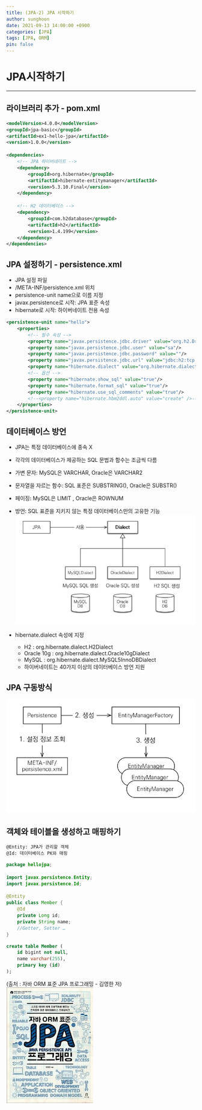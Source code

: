 ```yaml
---
title: (JPA-2) JPA 시작하기
author: sunghoon
date: 2021-09-13 14:00:00 +0900
categories: [JPA]
tags: [JPA, ORM]
pin: false
--- 
```


# JPA시작하기
---

## 라이브러리 추가 - pom.xml 

```xml  
<modelVersion>4.0.0</modelVersion>  
<groupId>jpa-basic</groupId>  
<artifactId>ex1-hello-jpa</artifactId>  
<version>1.0.0</version>  

<dependencies>  
	<!-- JPA 하이버네이트 -->  
	<dependency>  
		<groupId>org.hibernate</groupId>  
		<artifactId>hibernate-entitymanager</artifactId>  
		<version>5.3.10.Final</version>  
	</dependency>  

	<!-- H2 데이터베이스 -->
	<dependency>
		<groupId>com.h2database</groupId>
		<artifactId>h2</artifactId>
		<version>1.4.199</version>
	</dependency>
</dependencies>

```
  
## JPA 설정하기 - persistence.xml  
- JPA 설정 파일  
- /META-INF/persistence.xml 위치  
- persistence-unit name으로 이름 지정  
- javax.persistence로 시작: JPA 표준 속성  
- hibernate로 시작: 하이버네이트 전용 속성    
  
```xml  
<persistence-unit name="hello">
	<properties>
		<!-- 필수 속성 -->
		<property name="javax.persistence.jdbc.driver" value="org.h2.Driver"/>
		<property name="javax.persistence.jdbc.user" value="sa"/>
		<property name="javax.persistence.jdbc.password" value=""/>
		<property name="javax.persistence.jdbc.url" value="jdbc:h2:tcp://localhost/~/test"/>
		<property name="hibernate.dialect" value="org.hibernate.dialect.H2Dialect"/>
		<!-- 옵션 -->
		<property name="hibernate.show_sql" value="true"/>
		<property name="hibernate.format_sql" value="true"/>
		<property name="hibernate.use_sql_comments" value="true"/>
		<!--<property name="hibernate.hbm2ddl.auto" value="create" />-->
	</properties>
</persistence-unit>
```  
  
## 데이터베이스 방언  
- JPA는 특정 데이터베이스에 종속 X  
- 각각의 데이터베이스가 제공하는 SQL 문법과 함수는 조금씩 다름  
- 가변 문자: MySQL은 VARCHAR, Oracle은 VARCHAR2  
- 문자열을 자르는 함수: SQL 표준은 SUBSTRING(), Oracle은 SUBSTR()  
- 페이징: MySQL은 LIMIT , Oracle은 ROWNUM  
- 방언: SQL 표준을 지키지 않는 특정 데이터베이스만의 고유한 기능  
![사진1](/assets/img/JPA_2/JPA_2_1.jpg)  
  
- hibernate.dialect 속성에 지정  
	- H2 : org.hibernate.dialect.H2Dialect  
	- Oracle 10g : org.hibernate.dialect.Oracle10gDialect  
	- MySQL : org.hibernate.dialect.MySQL5InnoDBDialect  
	- 하이버네이트는 40가지 이상의 데이터베이스 방언 지원    
  
## JPA 구동방식  
![사진2](/assets/img/JPA_2/JPA_2_2.jpg)  
 
## 객체와 테이블을 생성하고 매핑하기  
```
@Entity: JPA가 관리할 객체    
@Id: 데이터베이스 PK와 매핑  
```  

```java  
package hellojpa;  

import javax.persistence.Entity;  
import javax.persistence.Id;  

@Entity
public class Member {  
	@Id  
	private Long id;  
	private String name;  
	//Getter, Setter …  
}  
```  

```sql
create table Member (  
	id bigint not null,  
	name varchar(255),  
	primary key (id)  
);  
```  
  

(출처 : 자바 ORM 표준 JPA 프로그래밍 - 김영한 저)  
![출처책표지](/assets/img/JPA_book.jpg)